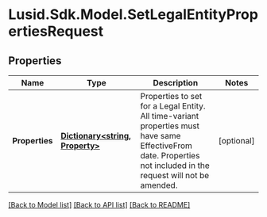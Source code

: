 # Lusid.Sdk.Model.SetLegalEntityPropertiesRequest

## Properties

Name | Type | Description | Notes
------------ | ------------- | ------------- | -------------
**Properties** | [**Dictionary&lt;string, Property&gt;**](Property.md) | Properties to set for a Legal Entity. All time-variant properties must have same EffectiveFrom date. Properties not included in the request will not be amended. | [optional] 

[[Back to Model list]](../README.md#documentation-for-models) [[Back to API list]](../README.md#documentation-for-api-endpoints) [[Back to README]](../README.md)

